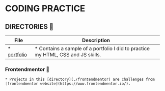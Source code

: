 # CODING PRACTICE

## DIRECTORIES :file_folder:

| File                         | Description                                                                       |
| ---------------------------- | --------------------------------------------------------------------------------- |
| \* [portfolio](./portfolio/) | \* Contains a sample of a portfolio I did to practice my HTML, CSS and JS skills. |


### Frontendmentor :file_folder:
	* Projects in this [directory](./frontendmentor) are challenges from [frontendmentor website](https://www.frontendmentor.io/).
